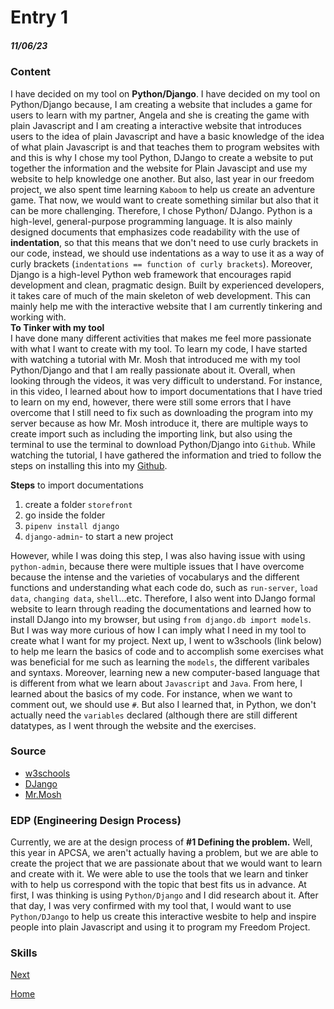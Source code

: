 # Entry 1
##### 11/06/23

### Content
I have decided on my tool on **Python/Django**. I have decided on my tool on Python/Django because, I am creating a website that includes a game for users to learn with my partner, Angela and she is creating the game with plain Javascript and I am creating a interactive website that introduces users to the idea of plain Javascript and have a basic knowledge of the idea of what plain Javascript is and that teaches them to program websites with and this is why I chose my tool Python, DJango to create a website to put together the information and the website for Plain Javascipt and use my website to help knowledge one another. But also, last year in our freedom project, we also spent time learning `Kaboom` to help us create an adventure game. That now, we would want to create something similar but also that it can be more challenging. Therefore, I chose Python/ DJango. Python is a high-level, general-purpose programming language. It is also mainly designed documents that emphasizes code readability with the use of **indentation**, so that this means that we don't need to use curly brackets in our code, instead, we should use indentations as a way to use it as a way of curly brackets (`indentations == function of curly brackets`). Moreover, Django is a high-level Python web framework that encourages rapid development and clean, pragmatic design. Built by experienced developers, it takes care of much of the main skeleton of web development. This can mainly help me with the interactive website that I am currently tinkering and working with.<br>
**To Tinker with my tool**<br>
I have done many different activities that makes me feel more passionate with what I want to create with my tool. To learn my code, I have started with watching a tutorial with Mr. Mosh that introduced me with my tool Python/Django and that I am really passionate about it. Overall, when looking through the videos, it was very difficult to understand. For instance, in this video, I learned about how to import documentations that I have tried to learn on my end, however, there were still some errors that I have overcome that I still need to fix such as downloading the program into my server because as how Mr. Mosh introduce it, there are multiple ways to create import such as including the importing link, but also using the terminal to use the terminal to download Python/Django into `Github`. While watching the tutorial, I have gathered the information and tried to follow the steps on installing this into my [Github](github.com). 

**Steps** to import documentations<br>
 1) create a folder `storefront`<br>
 2) go inside the folder<br>
 3) `pipenv install django`<br>
 4) `django-admin`- to start a new project<br>

However, while I was doing this step, I was also having issue with using `python-admin`, because there were multiple issues that I have overcome because the intense and the varieties of vocabularys and the different functions and understanding what each code do, such as `run-server`, `load data`, `changing data`, `shell`...etc. Therefore, I also went into DJango formal website to learn through reading the documentations and learned how to install DJango into my browser, but using `from django.db import models`. But I was way more curious of how I can imply what I need in my tool to create what I want for my project. Next up, I went to w3schools (link below) to help me learn the basics of code and to accomplish some exercises what was beneficial for me such as learning the `models`, the different varibales and syntaxs. Moreover, learning new a new computer-based language that is different from what we learn about `Javascript` and `Java`. From here, I learned about the basics of my code. For instance, when we want to comment out, we should use `#`. But also I learned that, in Python, we don't actually need the `variables` declared (although there are still different datatypes, as I went through the website and the exercises.

### Source
 * [w3schools](https://www.w3schools.com/python/exercise.asp?filename=exercise_syntax1)
 * [DJango](https://www.djangoproject.com/)
 * [Mr.Mosh](https://www.youtube.com/watch?v=rHux0gMZ3Eg&t=2091s)

### EDP (Engineering Design Process)
Currently, we are at the design process of **#1 Defining the problem.** Well, this year in APCSA, we aren't actually having a problem, but we are able to create the project that we are passionate about that we would want to learn and create with it. We were able to use the tools that we learn and tinker with to help us correspond with the topic that best fits us in advance. At first, I was thinking is using `Python/Django` and I did research about it. After that day, I was very confirmed with my tool that, I would want to use `Python/DJango` to help us create this interactive wesbite to help and inspire people into plain Javascript and using it to program my Freedom Project.

### Skills 


[Next](entry02.md)

[Home](../README.md)